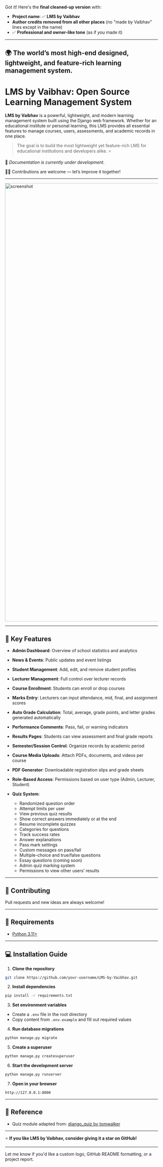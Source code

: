 Got it! Here's the **final cleaned-up version** with:

* **Project name**: ✅ **LMS by Vaibhav**
* **Author credits removed from all other places** (no "made by Vaibhav" lines except in the name)
* ✅ **Professional and owner-like tone** (as if *you* made it)

---

## 🌍 The world’s most high-end designed, lightweight, and feature-rich learning management system.

# **LMS by Vaibhav**: Open Source Learning Management System

**LMS by Vaibhav** is a powerful, lightweight, and modern learning management system built using the Django web framework. Whether for an educational institute or personal learning, this LMS provides all essential features to manage courses, users, assessments, and academic records in one place.

> The goal is to build the most lightweight yet feature-rich LMS for educational institutions and developers alike. ⭐️

📄 *Documentation is currently under development.*

👩‍💻 Contributions are welcome — let’s improve it together!

---

<img width="1440" alt="screenshot" src="https://github.com/user-attachments/assets/08644f49-6ae0-4695-86cc-afe331c6f61a">

---

## 🚀 Key Features

* **Admin Dashboard**: Overview of school statistics and analytics
* **News & Events**: Public updates and event listings
* **Student Management**: Add, edit, and remove student profiles
* **Lecturer Management**: Full control over lecturer records
* **Course Enrollment**: Students can enroll or drop courses
* **Marks Entry**: Lecturers can input attendance, mid, final, and assignment scores
* **Auto Grade Calculation**: Total, average, grade points, and letter grades generated automatically
* **Performance Comments**: Pass, fail, or warning indicators
* **Results Pages**: Students can view assessment and final grade reports
* **Semester/Session Control**: Organize records by academic period
* **Course Media Uploads**: Attach PDFs, documents, and videos per course
* **PDF Generator**: Downloadable registration slips and grade sheets
* **Role-Based Access**: Permissions based on user type (Admin, Lecturer, Student)
* **Quiz System**:

  * Randomized question order
  * Attempt limits per user
  * View previous quiz results
  * Show correct answers immediately or at the end
  * Resume incomplete quizzes
  * Categories for questions
  * Track success rates
  * Answer explanations
  * Pass mark settings
  * Custom messages on pass/fail
  * Multiple-choice and true/false questions
  * Essay questions (coming soon)
  * Admin quiz marking system
  * Permissions to view other users’ results

---

## 🤝 Contributing

Pull requests and new ideas are always welcome!

---

## 🔧 Requirements

* [Python 3.11+](https://www.python.org/downloads/)

---

## 💻 Installation Guide

1. **Clone the repository**

```bash
git clone https://github.com/your-username/LMS-by-Vaibhav.git
```

2. **Install dependencies**

```bash
pip install -r requirements.txt
```

3. **Set environment variables**

* Create a `.env` file in the root directory
* Copy content from `.env.example` and fill out required values

4. **Run database migrations**

```bash
python manage.py migrate
```

5. **Create a superuser**

```bash
python manage.py createsuperuser
```

6. **Start the development server**

```bash
python manage.py runserver
```

7. **Open in your browser**

```
http://127.0.0.1:8000
```

---

## 🔗 Reference

* Quiz module adapted from: [django\_quiz by tomwalker](https://github.com/tomwalker/django_quiz)

---

⭐️ **If you like LMS by Vaibhav, consider giving it a star on GitHub!**

---

Let me know if you'd like a custom logo, GitHub README formatting, or a project report.
